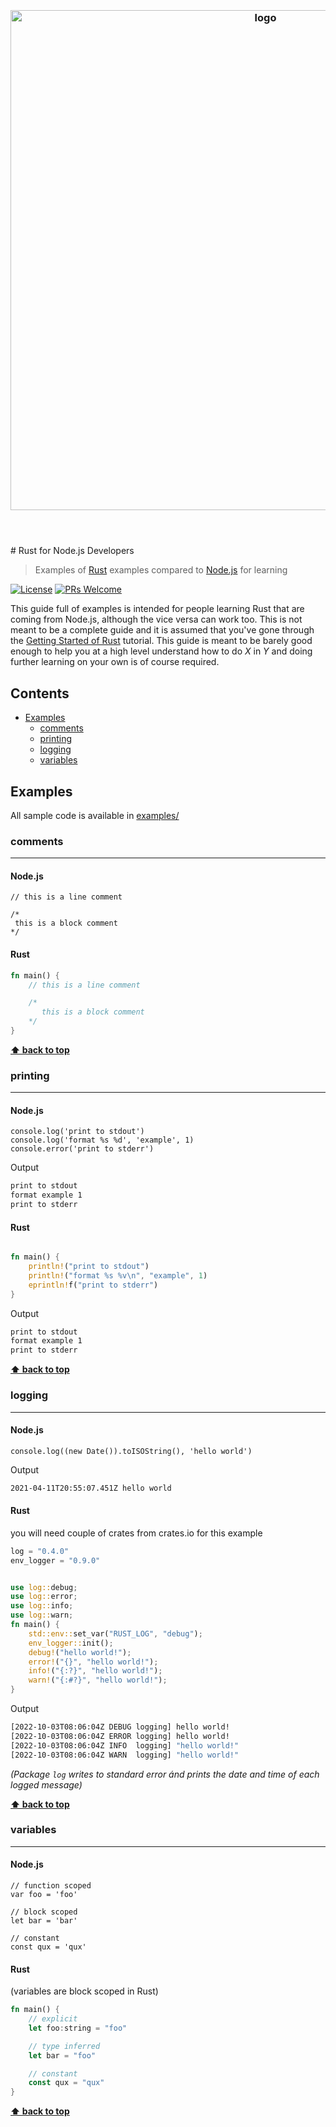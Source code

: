 <h3 align="center">
  <br />
  <img src="https://user-images.githubusercontent.com/1794291/193512543-73eeea2a-86d7-4a23-a86e-5efd21202c03.png" alt="logo" width="800" />
  <br />
  <br />
  <br />
</h3>
# Rust for Node.js Developers

> Examples of [Rust](https://rustlang.org/) examples compared to [Node.js](https://nodejs.org/) for learning

[![License](http://img.shields.io/badge/license-MIT-blue.svg)](https://raw.githubusercontent.com/jason-shen/rust-for-nodejs-developers/master/LICENSE)
[![PRs Welcome](https://img.shields.io/badge/PRs-welcome-brightgreen.svg)](#contributing)

This guide full of examples is intended for people learning Rust that are coming from Node.js, although the vice versa can work too. This is not meant to be a complete guide and it is assumed that you've gone through the [Getting Started of Rust](https://www.rust-lang.org/learn/get-started) tutorial. This guide is meant to be barely good enough to help you at a high level understand how to do *X* in *Y* and doing further learning on your own is of course required.

## Contents

- [Examples](#examples)
  - [comments](#comments)
  - [printing](#printing)
  - [logging](#logging)
  - [variables](#variables)


## Examples

All sample code is available in [examples/](examples/)

### comments
---

#### Node.js

```node
// this is a line comment

/*
 this is a block comment
*/
```

#### Rust

```rust
fn main() {
	// this is a line comment

	/*
	   this is a block comment
	*/
}
```

**[⬆ back to top](#contents)**

### printing
---

#### Node.js

```node
console.log('print to stdout')
console.log('format %s %d', 'example', 1)
console.error('print to stderr')
```

Output

```bash
print to stdout
format example 1
print to stderr
```

#### Rust

```rust

fn main() {
	println!("print to stdout")
	println!("format %s %v\n", "example", 1)
	eprintln!f("print to stderr")
}
```

Output

```bash
print to stdout
format example 1
print to stderr
```

**[⬆ back to top](#contents)**

### logging
---

#### Node.js

```node
console.log((new Date()).toISOString(), 'hello world')
```

Output

```bash
2021-04-11T20:55:07.451Z hello world
```

#### Rust
you will need couple of crates from crates.io for this example
```rust 
log = "0.4.0"
env_logger = "0.9.0"
```
```rust

use log::debug;
use log::error;
use log::info;
use log::warn;
fn main() {
    std::env::set_var("RUST_LOG", "debug");
    env_logger::init();
    debug!("hello world!");
    error!("{}", "hello world!");
    info!("{:?}", "hello world!");
    warn!("{:#?}", "hello world!");
}
```

Output

```bash
[2022-10-03T08:06:04Z DEBUG logging] hello world!
[2022-10-03T08:06:04Z ERROR logging] hello world!
[2022-10-03T08:06:04Z INFO  logging] "hello world!"
[2022-10-03T08:06:04Z WARN  logging] "hello world!"
```

_(Package `log` writes to standard error ánd prints the date and time of each logged message)_

**[⬆ back to top](#contents)**

### variables
---

#### Node.js

```node
// function scoped
var foo = 'foo'

// block scoped
let bar = 'bar'

// constant
const qux = 'qux'
```

#### Rust

(variables are block scoped in Rust)

```rust
fn main() {
	// explicit
	let foo:string = "foo"

	// type inferred
	let bar = "foo"

	// constant
	const qux = "qux"
}
```

**[⬆ back to top](#contents)**
